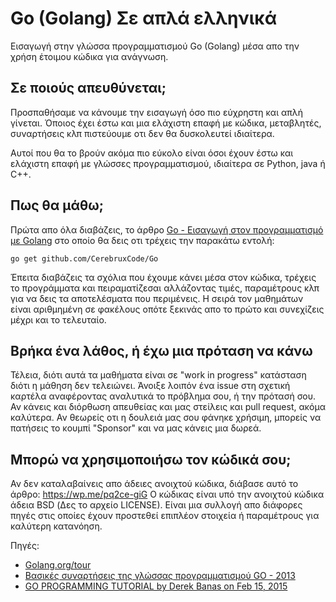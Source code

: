 # Go (Golang) Σε απλά ελληνικά
Εισαγωγή στην γλώσσα προγραμματισμού Go (Golang) μέσα απο την χρήση έτοιμου κώδικα για ανάγνωση.

## Σε ποιούς απευθύνεται;

Προσπαθήσαμε να κάνουμε την εισαγωγή όσο πιο εύχρηστη και απλή γίνεται. 
Όποιος έχει έστω και μια ελάχιστη επαφή με κώδικα, μεταβλητές, συναρτήσεις κλπ πιστεύουμε οτι δεν θα δυσκολευτεί ιδιαίτερα.

Αυτοί που θα το βρούν ακόμα πιο εύκολο είναι όσοι έχουν έστω και ελάχιστη επαφή με γλώσσες προγραμματισμού, ιδιαίτερα σε Python, java ή C++.

## Πως θα μάθω;

Πρώτα απο όλα διαβάζεις, το άρθρο [Go - Εισαγωγή στον προγραμματισμό με Golang](https://cerebrux.net/2020/04/07/go-προγραμματισμός-golang/)
στο οποίο θα δεις οτι τρέχεις την παρακάτω εντολή:

```
go get github.com/CerebruxCode/Go
```
Έπειτα διαβάζεις τα σχόλια που έχουμε κάνει μέσα στον κώδικα, τρέχεις το προγράμματα και πειραματίζεσαι αλλάζοντας τιμές, παραμέτρους κλπ για να δεις τα αποτελέσματα που περιμένεις. Η σειρά τον μαθημάτων είναι αριθμημένη σε φακέλους οπότε ξεκινάς απο το πρώτο και συνεχίζεις μέχρι και το τελευταίο.

## Βρήκα ένα λάθος, ή έχω μια πρόταση να κάνω

Τέλεια, διότι αυτά τα μαθήματα είναι σε "work in progress" κατάσταση διότι η μάθηση δεν τελειώνει.
Άνοιξε λοιπόν ένα issue στη σχετική καρτέλα αναφέροντας αναλυτικά το πρόβλημα σου, ή την πρότασή σου. Αν κάνεις και διόρθωση απευθείας και μας στείλεις και pull request, ακόμα καλύτερα.
Αν θεωρείς οτι η δουλειά μας σου φάνηκε χρήσιμη, μπορείς να πατήσεις το κουμπί "Sponsor" και να μας κάνεις μια δωρεά.

## Μπορώ να χρησιμοποιήσω τον κώδικά σου;

Αν δεν καταλαβαίνεις απο άδειες ανοιχτού κώδικα, διάβασε αυτό το άρθρο: https://wp.me/pq2ce-giG
Ο κώδικας είναι υπό την ανοιχτού κώδικα άδεια BSD (Δες το αρχείο LICENSE). 
Είναι μια συλλογή απο διάφορες πηγές στις οποίες έχουν προστεθεί επιπλέον στοιχεία ή παραμέτρους για καλύτερη κατανόηση.

Πηγές:

* [Golang.org/tour](golang.org/tour)
* [Βασικές συναρτήσεις της γλώσσας προγραμματισμού GO - 2013](http://nefeli.lib.teicrete.gr/browse/sefe/hlk/2013/MoutzourisGeorgios,ZacharakisKonstantinos/attached-document-1372933587-47018-10437/MoutzourisGeorgios_ZacharakisKonstantinos2013.pdf)
* [GO PROGRAMMING TUTORIAL by Derek Banas on Feb 15, 2015](https://web.archive.org/web/20200120114047/https://www.newthinktank.com/2015/02/go-programming-tutorial/)


